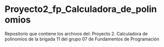 # Proyecto2_fp_Calculadora_de_polinomios
Repositorio que contiene los archivos del: Proyecto 2. Calculadora de polinomios de la brigada 11 del grupo 07 de Fundamentos de Programación

